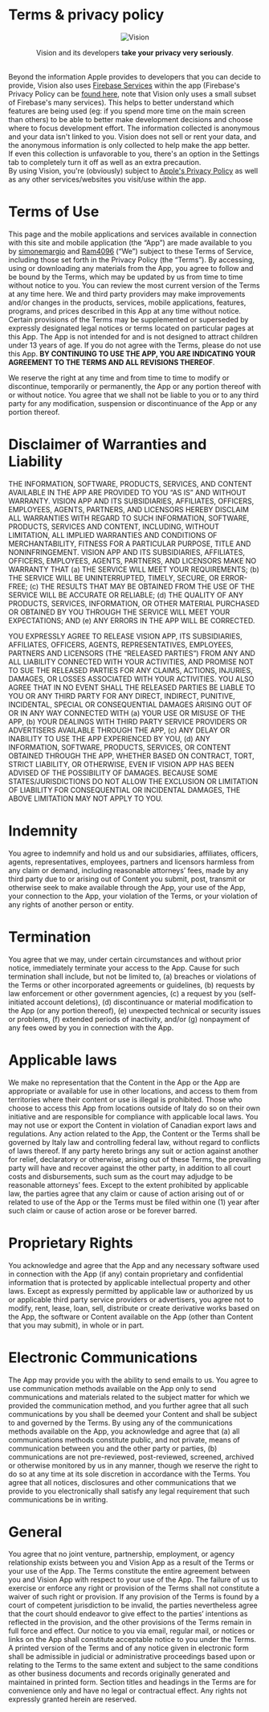 # Terms & privacy policy
<p align="center">
  <img src="https://user-images.githubusercontent.com/22590804/102503435-03e0fc80-4080-11eb-83fc-92e0e60d97d1.jpg" alt="Vision"/>
</p>

<p align="center">Vision and its developers <b>take your privacy very seriously</b>.<br><br></p>
  
Beyond the information Apple provides to developers that you can decide to provide, Vision also uses [Firebase Services](https://firebase.google.com) within the app (Firebase's Privacy Policy can be [found here](https://firebase.google.com/support/privacy), note that Vision only uses a small subset of Firebase's many services). This helps to better understand which features are being used (eg: if you spend more time on the main screen than others) to be able to better make development decisions and choose where to focus development effort.
The information collected is anonymous and your data isn't linked to you. Vision does not sell or rent your data, and the anonymous information is only collected to help make the app better.  
If even this collection is unfavorable to you, there's an option in the Settings tab to completely turn it off as well as an extra precaution.  
By using Vision, you're (obviously) subject to [Apple's Privacy Policy](https://www.apple.com/legal/privacy/en-ww/) as well as any other services/websites you visit/use within the app.


# Terms of Use
This page and the mobile applications and services available in connection with this site and mobile application (the “App”) are made available to you by [simonemargio](https://github.com/simonemargio) and [Ram4096](https://github.com/Ram4096) (“We”) subject to these Terms of Service, including those set forth in the Privacy Policy (the “Terms”). By accessing, using or downloading any materials from the App, you agree to follow and be bound by the Terms, which may be updated by us from time to time without notice to you. You can review the most current version of the Terms at any time here. We and third party providers may make improvements and/or changes in the products, services, mobile applications, features, programs, and prices described in this App at any time without notice. Certain provisions of the Terms may be supplemented or superseded by expressly designated legal notices or terms located on particular pages at this App. The App is not intended for and is not designed to attract children under 13 years of age. If you do not agree with the Terms, please do not use this App. **BY CONTINUING TO USE THE APP, YOU ARE INDICATING YOUR AGREEMENT TO THE TERMS AND ALL REVISIONS THEREOF**.

We reserve the right at any time and from time to time to modify or discontinue, temporarily or permanently, the App or any portion thereof with or without notice. You agree that we shall not be liable to you or to any third party for any modification, suspension or discontinuance of the App or any portion thereof.

# Disclaimer of Warranties and Liability

THE INFORMATION, SOFTWARE, PRODUCTS, SERVICES, AND CONTENT AVAILABLE IN THE APP ARE PROVIDED TO YOU “AS IS” AND WITHOUT WARRANTY. VISION APP AND ITS SUBSIDIARIES, AFFILIATES, OFFICERS, EMPLOYEES, AGENTS, PARTNERS, AND LICENSORS HEREBY DISCLAIM ALL WARRANTIES WITH REGARD TO SUCH INFORMATION, SOFTWARE, PRODUCTS, SERVICES AND CONTENT, INCLUDING, WITHOUT LIMITATION, ALL IMPLIED WARRANTIES AND CONDITIONS OF MERCHANTABILITY, FITNESS FOR A PARTICULAR PURPOSE, TITLE AND NONINFRINGEMENT. VISION APP AND ITS SUBSIDIARIES, AFFILIATES, OFFICERS, EMPLOYEES, AGENTS, PARTNERS, AND LICENSORS MAKE NO WARRANTY THAT (a) THE SERVICE WILL MEET YOUR REQUIREMENTS; (b) THE SERVICE WILL BE UNINTERRUPTED, TIMELY, SECURE, OR ERROR-FREE; (c) THE RESULTS THAT MAY BE OBTAINED FROM THE USE OF THE SERVICE WILL BE ACCURATE OR RELIABLE; (d) THE QUALITY OF ANY PRODUCTS, SERVICES, INFORMATION, OR OTHER MATERIAL PURCHASED OR OBTAINED BY YOU THROUGH THE SERVICE WILL MEET YOUR EXPECTATIONS; AND (e) ANY ERRORS IN THE APP WILL BE CORRECTED.

YOU EXPRESSLY AGREE TO RELEASE VISION APP, ITS SUBSIDIARIES, AFFILIATES, OFFICERS, AGENTS, REPRESENTATIVES, EMPLOYEES, PARTNERS AND LICENSORS (THE “RELEASED PARTIES”) FROM ANY AND ALL LIABILITY CONNECTED WITH YOUR ACTIVITIES, AND PROMISE NOT TO SUE THE RELEASED PARTIES FOR ANY CLAIMS, ACTIONS, INJURIES, DAMAGES, OR LOSSES ASSOCIATED WITH YOUR ACTIVITIES. YOU ALSO AGREE THAT IN NO EVENT SHALL THE RELEASED PARTIES BE LIABLE TO YOU OR ANY THIRD PARTY FOR ANY DIRECT, INDIRECT, PUNITIVE, INCIDENTAL, SPECIAL OR CONSEQUENTIAL DAMAGES ARISING OUT OF OR IN ANY WAY CONNECTED WITH (a) YOUR USE OR MISUSE OF THE APP, (b) YOUR DEALINGS WITH THIRD PARTY SERVICE PROVIDERS OR ADVERTISERS AVAILABLE THROUGH THE APP, (c) ANY DELAY OR INABILITY TO USE THE APP EXPERIENCED BY YOU, (d) ANY INFORMATION, SOFTWARE, PRODUCTS, SERVICES, OR CONTENT OBTAINED THROUGH THE APP, WHETHER BASED ON CONTRACT, TORT, STRICT LIABILITY, OR OTHERWISE, EVEN IF VISION APP HAS BEEN ADVISED OF THE POSSIBILITY OF DAMAGES. BECAUSE SOME STATES/JURISDICTIONS DO NOT ALLOW THE EXCLUSION OR LIMITATION OF LIABILITY FOR CONSEQUENTIAL OR INCIDENTAL DAMAGES, THE ABOVE LIMITATION MAY NOT APPLY TO YOU.

# Indemnity

You agree to indemnify and hold us and our subsidiaries, affiliates, officers, agents, representatives, employees, partners and licensors harmless from any claim or demand, including reasonable attorneys’ fees, made by any third party due to or arising out of Content you submit, post, transmit or otherwise seek to make available through the App, your use of the App, your connection to the App, your violation of the Terms, or your violation of any rights of another person or entity.

# Termination

You agree that we may, under certain circumstances and without prior notice, immediately terminate your access to the App. Cause for such termination shall include, but not be limited to, (a) breaches or violations of the Terms or other incorporated agreements or guidelines, (b) requests by law enforcement or other government agencies, (c) a request by you (self-initiated account deletions), (d) discontinuance or material modification to the App (or any portion thereof), (e) unexpected technical or security issues or problems, (f) extended periods of inactivity, and/or (g) nonpayment of any fees owed by you in connection with the App. 

# Applicable laws

We make no representation that the Content in the App or the App are appropriate or available for use in other locations, and access to them from territories where their content or use is illegal is prohibited. Those who choose to access this App from locations outside of Italy do so on their own initiative and are responsible for compliance with applicable local laws. You may not use or export the Content in violation of Canadian export laws and regulations. Any action related to the App, the Content or the Terms shall be governed by Italy law and controlling federal law, without regard to conflicts of laws thereof.  If any party hereto brings any suit or action against another for relief, declaratory or otherwise, arising out of these Terms, the prevailing party will have and recover against the other party, in addition to all court costs and disbursements, such sum as the court may adjudge to be reasonable attorneys’ fees. Except to the extent prohibited by applicable law, the parties agree that any claim or cause of action arising out of or related to use of the App or the Terms must be filed within one (1) year after such claim or cause of action arose or be forever barred. 

# Proprietary Rights

You acknowledge and agree that the App and any necessary software used in connection with the App (if any) contain proprietary and confidential information that is protected by applicable intellectual property and other laws. Except as expressly permitted by applicable law or authorized by us or applicable third party service providers or advertisers, you agree not to modify, rent, lease, loan, sell, distribute or create derivative works based on the App, the software or Content available on the App (other than Content that you may submit), in whole or in part.

# Electronic Communications

The App may provide you with the ability to send emails to us. You agree to use communication methods available on the App only to send communications and materials related to the subject matter for which we provided the communication method, and you further agree that all such communications by you shall be deemed your Content and shall be subject to and governed by the Terms. By using any of the communications methods available on the App, you acknowledge and agree that (a) all communications methods constitute public, and not private, means of communication between you and the other party or parties, (b) communications are not pre-reviewed, post-reviewed, screened, archived or otherwise monitored by us in any manner, though we reserve the right to do so at any time at its sole discretion in accordance with the Terms. You agree that all notices, disclosures and other communications that we provide to you electronically shall satisfy any legal requirement that such communications be in writing.

# General

You agree that no joint venture, partnership, employment, or agency relationship exists between you and Vision App as a result of the Terms or your use of the App. The Terms constitute the entire agreement between you and Vision App with respect to your use of the App. The failure of us to exercise or enforce any right or provision of the Terms shall not constitute a waiver of such right or provision. If any provision of the Terms is found by a court of competent jurisdiction to be invalid, the parties nevertheless agree that the court should endeavor to give effect to the parties’ intentions as reflected in the provision, and the other provisions of the Terms remain in full force and effect. Our notice to you via email, regular mail, or notices or links on the App shall constitute acceptable notice to you under the Terms. A printed version of the Terms and of any notice given in electronic form shall be admissible in judicial or administrative proceedings based upon or relating to the Terms to the same extent and subject to the same conditions as other business documents and records originally generated and maintained in printed form. Section titles and headings in the Terms are for convenience only and have no legal or contractual effect. Any rights not expressly granted herein are reserved.
